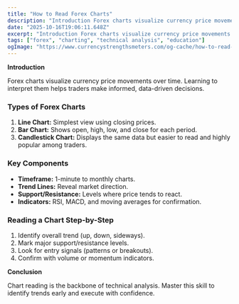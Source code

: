 ```yaml
---
title: "How to Read Forex Charts"
description: "Introduction Forex charts visualize currency price movements over time..."
date: "2025-10-16T19:06:11.648Z"
excerpt: "Introduction Forex charts visualize currency price movements over time. Learning to interpret them helps traders make informed, data-driven decisions. Types of Forex Charts 1. Line Chart: Simplest view using closing prices. 2. Bar Chart: Shows open, high, low, and close for each period. 3. Candlestick Chart: Displays the same data..."
tags: ["forex", "charting", "technical analysis", "education"]
ogImage: "https://www.currencystrengthsmeters.com/og-cache/how-to-read-forex-charts.jpg"
---
```

**Introduction**

Forex charts visualize currency price movements over time. Learning to interpret them helps traders make informed, data-driven decisions.

### Types of Forex Charts

1. **Line Chart:** Simplest view using closing prices.  
2. **Bar Chart:** Shows open, high, low, and close for each period.  
3. **Candlestick Chart:** Displays the same data but easier to read and highly popular among traders.

### Key Components

- **Timeframe:** 1-minute to monthly charts.  
- **Trend Lines:** Reveal market direction.  
- **Support/Resistance:** Levels where price tends to react.  
- **Indicators:** RSI, MACD, and moving averages for confirmation.

### Reading a Chart Step-by-Step

1. Identify overall trend (up, down, sideways).  
2. Mark major support/resistance levels.  
3. Look for entry signals (patterns or breakouts).  
4. Confirm with volume or momentum indicators.

**Conclusion**

Chart reading is the backbone of technical analysis. Master this skill to identify trends early and execute with confidence.
